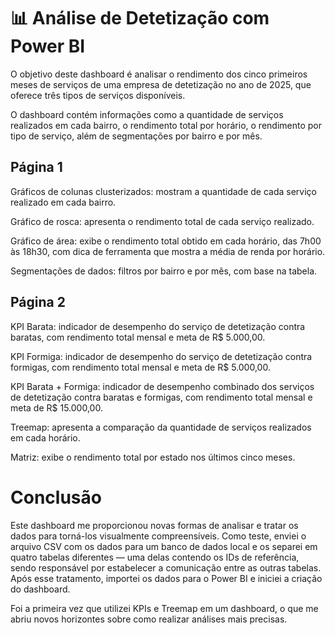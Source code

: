 # 📊 Análise de Detetização com Power BI
O objetivo deste dashboard é analisar o rendimento dos cinco primeiros meses de serviços de uma empresa de detetização no ano de 2025, que oferece três tipos de serviços disponíveis.

O dashboard contém informações como a quantidade de serviços realizados em cada bairro, o rendimento total por horário, o rendimento por tipo de serviço, além de segmentações por bairro e por mês.

## Página 1
Gráficos de colunas clusterizados: mostram a quantidade de cada serviço realizado em cada bairro.

Gráfico de rosca: apresenta o rendimento total de cada serviço realizado.

Gráfico de área: exibe o rendimento total obtido em cada horário, das 7h00 às 18h30, com dica de ferramenta que mostra a média de renda por horário.

Segmentações de dados: filtros por bairro e por mês, com base na tabela.

## Página 2
KPI Barata: indicador de desempenho do serviço de detetização contra baratas, com rendimento total mensal e meta de R$ 5.000,00.

KPI Formiga: indicador de desempenho do serviço de detetização contra formigas, com rendimento total mensal e meta de R$ 5.000,00.

KPI Barata + Formiga: indicador de desempenho combinado dos serviços de detetização contra baratas e formigas, com rendimento total mensal e meta de R$ 15.000,00.

Treemap: apresenta a comparação da quantidade de serviços realizados em cada horário.

Matriz: exibe o rendimento total por estado nos últimos cinco meses.

#  Conclusão
Este dashboard me proporcionou novas formas de analisar e tratar os dados para torná-los visualmente compreensíveis. Como teste, enviei o arquivo CSV com os dados para um banco de dados local e os separei em quatro tabelas diferentes — uma delas contendo os IDs de referência, sendo responsável por estabelecer a comunicação entre as outras tabelas. Após esse tratamento, importei os dados para o Power BI e iniciei a criação do dashboard.

Foi a primeira vez que utilizei KPIs e Treemap em um dashboard, o que me abriu novos horizontes sobre como realizar análises mais precisas.
